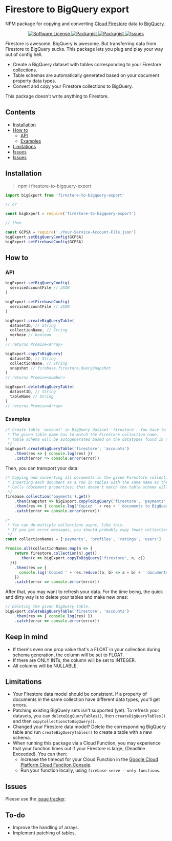 # Firestore to BigQuery export
NPM package for copying and converting [Cloud Firestore](https://firebase.google.com/docs/firestore/) data to [BigQuery](https://cloud.google.com/bigquery/docs/).

<p align="center">
  <a href="LICENSE">
    <img src="https://img.shields.io/badge/license-MIT-brightgreen.svg?" alt="Software License" />
  </a>
  <a href="https://npmjs.org/package/firestore-to-bigquery-export">
    <img src="https://img.shields.io/npm/v/firestore-to-bigquery-export.svg?" alt="Packagist" />
  </a>
  <a href="https://npmjs.org/package/firestore-to-bigquery-export">
    <img src="https://img.shields.io/npm/dm/firestore-to-bigquery-export.svg?" alt="Packagist" />
  </a>
  <a href="https://github.com/Johannes-Berggren/firestore-to-bigquery-export/issues">
    <img src="https://img.shields.io/github/issues/Johannes-Berggren/firestore-to-bigquery-export.svg?" alt="Issues" />
  </a>
</p>

Firestore is awesome. BigQuery is awesome. But transferring data from Firestore to BigQuery sucks.
This package lets you plug and play your way out of config hell.

- Create a BigQuery dataset with tables corresponding to your Firestore collections.
- Table schemas are automatically generated based on your document property data types.
- Convert and copy your Firestore collections to BigQuery.

This package doesn't write anything to Firestore.

## Contents
  * [Installation](#installation)
  * [How to](#how-to)
    + [API](#api)
    + [Examples](#examples)
  * [Limitations](#limitations)
  * [Issues](#issues)
  * [Issues](#to-do)

## Installation
> npm i firestore-to-bigquery-export

```javascript
import bigExport from 'firestore-to-bigquery-export'

// or

const bigExport = require('firestore-to-bigquery-export')

// then

const GCPSA = require('./Your-Service-Account-File.json')
bigExport.setBigQueryConfig(GCPSA)
bigExport.setFirebaseConfig(GCPSA)
```

## How to

### API
```javascript
bigExport.setBigQueryConfig(
  serviceAccountFile // JSON
)
```

```javascript
bigExport.setFirebaseConfig(
  serviceAccountFile // JSON
)
```


```javascript
bigExport.createBigQueryTable(
  datasetID, // String
  collectionName, // String
  verbose // boolean
)
// returns Promise<Array>
```

```javascript
bigExport.copyToBigQuery(
  datasetID, // String
  collectionName, // String
  snapshot // firebase.firestore.QuerySnapshot
)
// returns Promise<number>
```

```javascript
bigExport.deleteBigQueryTable(
  datasetID, // String
  tableName // String
)
// returns Promise<Array>
```


### Examples
```javascript
/* Create table 'account' in BigQuery dataset 'firestore'. You have to create the dataset beforehand.
 * The given table name has to match the Firestore collection name.
 * Table schema will be autogenerated based on the datatypes found in the collections documents.
 */
bigExport.createBigQueryTable('firestore', 'accounts')
    .then(res => { console.log(res) })
    .catch(error => console.error(error))
```

Then, you can transport your data:
```javascript
/* Copying and converting all documents in the given Firestore collection snapshot.
 * Inserting each document as a row in tables with the same name as the collection, in the dataset named 'firestore'.
 * Cells (document properties) that doesn't match the table schema will be rejected.
 */
firebase.collection('payments').get()
    .then(snapshot => bigExport.copyToBigQuery('firestore', 'payments', snapshot))
    .then(res => { console.log('Copied ' + res + ' documents to BigQuery.') })
    .catch(error => console.error(error))

/*
 * You can do multiple collections async, like this.
 * If you get error messages, you should probably copy fewer collections at a time.
 */
const collectionNames = ['payments', 'profiles', 'ratings', 'users']

Promise.all(collectionNames.map(n => {
    return firestore.collection(n).get()
      .then(c => bigExport.copyToBigQuery('firestore', n, c))
  }))
    .then(res => {
      console.log('Copied ' + res.reduce((a, b) => a + b) + ' documents to BigQuery.')
    })
    .catch(error => console.error(error))
```

After that, you may want to refresh your data. For the time being, the quick and dirty way is to delete your tables and make new ones:
```javascript
// Deleting the given BigQuery table.
bigExport.deleteBigQueryTable('firestore', 'accounts')
    .then(res => { console.log(res) })
    .catch(error => console.error(error))
```

## Keep in mind
* If there's even one prop value that's a FLOAT in your collection during schema generation, the column will be set to FLOAT.
* If there are ONLY INTs, the column will be set to INTEGER.
* All columns will be NULLABLE.

## Limitations
* Your Firestore data model should be consistent. If a property of documents in the same collection have different data types, you'll get errors.
* Patching existing BigQuery sets isn't supported (yet). To refresh your datasets, you can `deleteBigQueryTables()`, then `createBigQueryTables()` and then `copyCollectionsToBigQuery()`.
* Changed your Firestore data model? Delete the corresponding BigQuery table and run `createBigQueryTables()` to create a table with a new schema.
* When running this package via a Cloud Function, you may experience that your function times out if your Firestore is large, (Deadline Exceeded). You can then:
    * Increase the timeout for your Cloud Function in the [Google Cloud Platform Cloud Function Console](https://console.cloud.google.com/functions).
    * Run your function locally, using `firebase serve --only functions`. 

## Issues
Please use the [issue tracker](https://github.com/Johannes-Berggren/firestore-to-bigquery-export/issues).

## To-do
* Improve the handling of arrays.
* Implement patching of tables.
